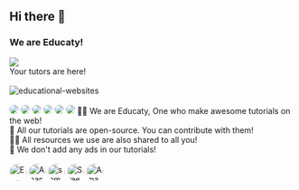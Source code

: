 ## Hi there 👋
### We are Educaty!
![](https://komarev.com/ghpvc/?username=Educaty&color=orange)
<br>
Your tutors are here!<br><Br>
  <img src="https://komarev.com/ghpvc/?username=educational-websites&label=Profile%20views&color=00e8c1&style=flat" alt="educational-websites">
<br><br>
<img src="https://avatars.githubusercontent.com/u/74092334?s=70&v=4" style="border-radius:50%;">
<img src="https://avatars.githubusercontent.com/u/74598401?s=70&v=4" style="border-radius:50%;">
<img src="https://avatars.githubusercontent.com/u/80135238?s=70&v=4" style="border-radius:50%;">
<img src="https://avatars.githubusercontent.com/u/82920449?s=70&v=4" style="border-radius:50%;">
<img src="https://avatars.githubusercontent.com/u/83082760?s=70&v=4" style="border-radius:50%;">
<img src="https://avatars.githubusercontent.com/u/91794012?s=70&v=4" style="border-radius:50%;">
🙋‍♀️ We are Educaty, One who make awesome tutorials on the web!<br>
🌈 All our tutorials are open-source. You can contribute with them!<br>
👩‍💻 All resources we use are also shared to all you!<br>
🍿 We don't add any ads in our tutorials!<br><br>
<img src="https://avatars.githubusercontent.com/u/83082760?v=4?s=100" style="border-radius:50%" alt="E - Coders ( Aasheesh Agarwal )" width="30" height="30">
<img src="https://educational-websites.github.io/me.png" style="border-radius:50%" alt="Anantjit" width="30" height="30">
<img src="https://avatars.githubusercontent.com/u/74598401?v=4?s=100" style="border-radius:50%" alt="somePythonProgrammer" width="30" height="30">
<img src="https://avatars.githubusercontent.com/u/82920449?v=4?s=100" style="border-radius:50%" alt="Sreehari521" width="30" height="30">
<img src="https://avatars.githubusercontent.com/u/91794012?v=4?s=100" style="border-radius:50%" alt="Aman Shetty" width="30" height="30">
